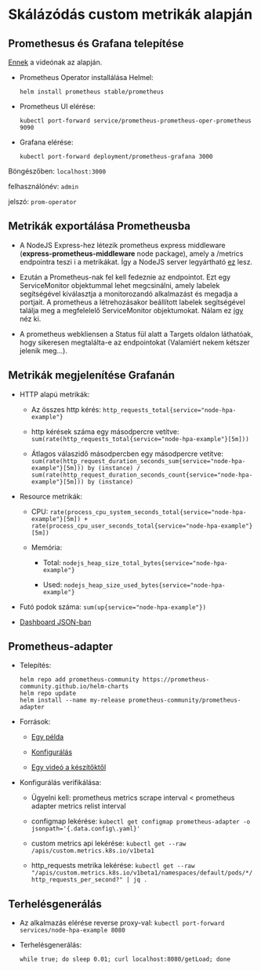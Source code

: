 # Skálázódás custom metrikák alapján

## Promethesus és Grafana telepítése

[Ennek](https://www.youtube.com/watch?v=QoDqxm7ybLc) a videónak az alapján.

- Prometheus Operator installálása Helmel:

  ```
  helm install prometheus stable/prometheus
  ```

- Prometheus UI elérése:

  ```
  kubectl port-forward service/prometheus-prometheus-oper-prometheus 9090
  ```

- Grafana elérése:

  ```
  kubectl port-forward deployment/prometheus-grafana 3000
  ```

Böngészőben: `localhost:3000`

felhasználónév: `admin`

jelszó: `prom-operator`

## Metrikák exportálása Prometheusba

- A NodeJS Express-hez létezik prometheus express middleware (__express-prometheus-middleware__ node package), amely a /metrics endpointra teszi i a metrikákat. Így a NodeJS server legyártható [ez](./container/server.js) lesz.

- Ezután a Prometheus-nak fel kell fedeznie az endpointot. Ezt egy ServiceMonitor objektummal lehet megcsinálni, amely labelek segítségével kiválasztja a monitorozandó alkalmazást és megadja a portjait. A prometheus a létrehozásakor beállított labelek segítségével találja meg a megfelelelő ServiceMonitor objektumokat. Nálam ez [így](./node-hpa-example/templates/service-monitor.yaml) néz ki.

- A prometheus webkliensen a Status fül alatt a Targets oldalon láthatóak, hogy sikeresen megtalálta-e az endpointokat (Valamiért nekem kétszer jelenik meg...).

## Metrikák megjelenítése Grafanán

- HTTP alapú metrikák:

  - Az összes http kérés: `http_requests_total{service="node-hpa-example"}`

  - http kérések száma egy másodpercre vetítve: `sum(rate(http_requests_total{service="node-hpa-example"}[5m]))`

  - Átlagos válaszidő másodpercben egy másodpercre vetítve: `sum(rate(http_request_duration_seconds_sum{service="node-hpa-example"}[5m])) by (instance) / sum(rate(http_request_duration_seconds_count{service="node-hpa-example"}[5m])) by (instance)`

- Resource metrikák:

  - CPU: `rate(process_cpu_system_seconds_total{service="node-hpa-example"}[5m]) + rate(process_cpu_user_seconds_total{service="node-hpa-example"}[5m])`

  - Memória:

    - Total: `nodejs_heap_size_total_bytes{service="node-hpa-example"}`

    - Used: `nodejs_heap_size_used_bytes{service="node-hpa-example"}`

- Futó podok száma: `sum(up{service="node-hpa-example"})`

- [Dashboard JSON-ban](./grafana_dashboard.json)

## Prometheus-adapter

- Telepítés:

  ```
  helm repo add prometheus-community https://prometheus-community.github.io/helm-charts
  helm repo update
  helm install --name my-release prometheus-community/prometheus-adapter 
  ```

- Források:

  - [Egy példa](https://github.com/kubernetes-sigs/prometheus-adapter/blob/master/docs/walkthrough.md)

  - [Konfigurálás](https://github.com/kubernetes-sigs/prometheus-adapter/blob/master/docs/config.md)

  - [Egy videó a készítőktől](https://www.youtube.com/watch?v=paO2kwHWOLw)

- Konfigurálás verifikálása:

  - Ügyelni kell: prometheus metrics scrape interval < prometheus adapter metrics relist interval

  - configmap lekérése: `kubectl get configmap prometheus-adapter -o jsonpath='{.data.config\.yaml}'`

  - custom metrics api lekérése: `kubectl get --raw /apis/custom.metrics.k8s.io/v1beta1`

  - http_requests metrika lekérése: `kubectl get --raw "/apis/custom.metrics.k8s.io/v1beta1/namespaces/default/pods/*/http_requests_per_second?" | jq .`

## Terhelésgenerálás

- Az alkalmazás elérése reverse proxy-val: `kubectl port-forward services/node-hpa-example 8080`

- Terhelésgenerálás:

  ```
  while true; do sleep 0.01; curl localhost:8080/getLoad; done
  ```
